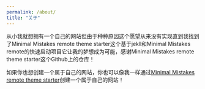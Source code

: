 ```yaml
---
permalink: /about/
title: "关于"
---
```


从小我就想拥有一个自己的网站但由于种种原因这个愿望从来没有实现直到我找到了Minimal Mistakes remote theme starter这个基于jekll和Minimal Mistakes remote的快速启动项目它让我的梦想成为可能，感谢Minimal Mistakes remote theme starter这个Github上的仓库！

如果你也想创建一个属于自己的网站，你也可以像我一样通过[Minimal Mistakes remote theme starter](https://github.com/mmistakes/minimal-mistakes)创建一个属于自己的网站！

